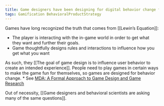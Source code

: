 ```yaml
---
title: Game designers have been designing for digital behavior change for longer than just about anyone
tags: Gamification BehavioralProductStrategy
---
```

Games have long recognized the truth that comes from [[Lewin’s Equation]]:

* The player is interacting with the in-game world in order to get what they want and further their goals. 
* Game thoughtfully designs rules and interactions to influence how you get what you want

As such, they [[The goal of game design is to influence user behavior to create an intended experience]]. People need to play games in certain ways to make the game fun for themselves, so games are designed for behavior change.
	*	See [MDA: A Formal Approach to Game Design and Game Research](https://users.cs.northwestern.edu/~hunicke/MDA.pdf)

Out of necessity, [[Game designers and behavioral scientists are asking many of the same questions]].